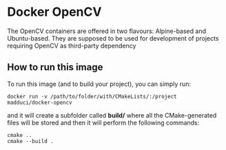# Docker OpenCV

The OpenCV containers are offered in two flavours: Alpine-based and Ubuntu-based. They are supposed to be used for development of 
projects requiring OpenCV as third-party dependency

## How to run this image

To run this image (and to build your project), you can simply run:

	docker run -v /path/to/folder/with/CMakeLists/:/project madduci/docker-opencv

and it will create a subfolder called **build/** where all the CMake-generated files will be stored and then it will perform the following commands: 

	cmake ..
	cmake --build .